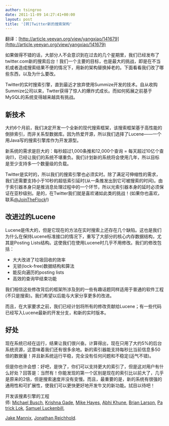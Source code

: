 ```yaml
---
author: tsingroo
date: 2011-11-09 14:27:41+00:00
layout: post
title: '[转]Twitter新的搜索架构'
---
```


翻译：[http://article.yeeyan.org/view/yangxiao/141679](http://article.yeeyan.org/view/yangxiao/141679)


如果做得不错的话，大部分人不会意识到在过去的几个星期里，我们已经发布了twitter.com新的搜索后台！我们一个主要的目标，也是最大的挑战，即是在不当机或者造成搜索结果不便的情况下，用新的架构替换掉老的。下<!-- more -->面看看我们改了哪些东西，以及为什么要改。

Twitter的实时搜索引擎，直到最近才放弃使用Summize开发的技术。自从收购Summize公司以来，Twtter获得了惊人的爆炸式成长。而如何拓展之前基于MySQL的系统变得越来越具有挑战。


## 新技术
大约6个月前，我们决定开发一个全新的现代搜索框架，该搜索框架基于高性能的倒排索引，而非关系型数据库。因为热爱开源，所以我们选择了Lucene——一个用Java写的搜索引擎库作为开发源型。

新系统的需求是巨大的：每秒超过1,000条推和12,000个查询 = 每天超过10亿个查询(!)，已经让我们的系统不堪重负。我们计划新的系统将会使用几年，所以目标是至少支持多一个数量级的负载。

Twitter是实时的，所以我们的搜索引擎也必须实时。除了满足可伸缩性的需求，我们还需要支持小于10秒的超低索引延时(从一条推发出到它可被搜索的时间)。由于索引器本身只是推消息处理过程中的一个环节，所以光索引器本身的延时必须保证在亚秒级别。是的，在Twitter我们就是喜欢诸如此类的挑战！(如果你也喜欢，联系[@JoinTheFlock](http://twitter.com/jointheflock)!)


## 改进过的Lucene


Lucene是伟大的，但是它现在的方法在实时搜索上还存在几个缺陷。这也是我们为什么在保持Lucene标准接口的情况下，重写了大部分的核心内存数据结构，尤其是Posting Lists结构。这使我们在使用Lucene时几乎不用修改。我们的修改包括：
  * 大大改进了垃圾回收的效率
  * 无锁(lock-free)数据结构和算法
  * 能反向遍历的posting lists
  * 高效的查询早结束功能

我们相信这些修改背后的框架所涉及到的一些有趣话题同样适用于普通的软件工程(不只是搜索)。我们希望以后能与大家分享更多的改进。

而且，在大家要求之前，我们已经计划将所有的修改贡献给Lucene；有一些代码已经写入Lucene最新的开发分支，和新的实时版本。


## 好处
现在系统已经在运行，结果让我们很兴奋。计算得出，现在只用了大约5%的后台系统资源，这意味着我们还有很多余地。新的索引器能支持每秒比当前信息多50倍的数据量！并且新系统运行平稳，完全没有任何问题和不稳定(运气不错)。

但是你也许会想：好吧，是快了，你们可以支持更大的索引了，但是这对用户有什么好处？回答是：当然有！你能发现的第一个区别是现在的索引比以前大了，几乎是原来的2倍，但是搜索速度并没有变慢。而且，最重要的是，新的系统有很强的通用性和可扩展性，使我们可以更快更好地开发牛叉的新功能。拭目以待吧！

开发该搜素引擎的工程师: [Michael Busch](http://twitter.com/michibusch), [Krishna Gade](http://twitter.com/krishnagade), [Mike Hayes](http://twitter.com/JugglingPumba), [Abhi Khune](http://twitter.com/akhune), [Brian Larson](http://twitter.com/larsonite), [Patrick Lok](http://twitter.com/plok), [Samuel Luckenbill](http://twitter.com/sam),

[Jake Mannix](http://twitter.com/pbrane), [Jonathan Reichhold](http://twitter.com/jreichhold).
